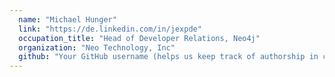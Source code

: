 ```yaml
---
  name: "Michael Hunger"
  link: "https://de.linkedin.com/in/jexpde"
  occupation_title: "Head of Developer Relations, Neo4j"
  organization: "Neo Technology, Inc"
  github: "Your GitHub username (helps us keep track of authorship in case we have to commit your signature for you)"
---
```

